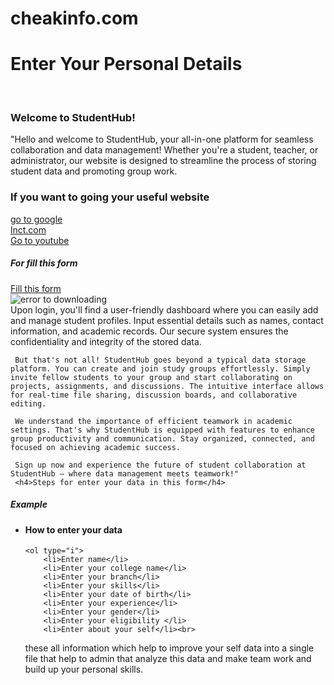 # cheakinfo.com
<!DOCTYPE html>
<html lang="en">
<head>
    <meta charset="UTF-8">
    <meta name="viewport" content="width=device-width, initial-scale=1.0">
    <title>Self Data Form</title>
</head>
<body>
     <h1>Enter Your Personal Details</h1>
     <br><h3>Welcome to StudentHub!</h3>
     "Hello and welcome to StudentHub, your all-in-one platform for seamless collaboration and data management! Whether you're a student, teacher, or administrator, our website is designed to streamline the process of storing student data and promoting group work.
     <h3>If you want to going your useful website</h3>
     <a href="http://google.com" target="blank">go to google</a><br>
     <a href="http://lnct.ac.in" target="blank">lnct.com</a><br>
     <a href="http://youtube.com " target="blank">Go to youtube</a><br>
     <h5>For fill this form</h5>
     <a href="http://avina7061.github.io/formfill.com/" target="blank">Fill this form</a><br>
    <img src="http://source.unsplash.com/TCpfPxKPOvk/300x200" alt="error to downloading">
   
<br>
     Upon login, you'll find a user-friendly dashboard where you can easily add and manage student profiles. Input essential details such as names, contact information, and academic records. Our secure system ensures the confidentiality and integrity of the stored data.
     
     But that's not all! StudentHub goes beyond a typical data storage platform. You can create and join study groups effortlessly. Simply invite fellow students to your group and start collaborating on projects, assignments, and discussions. The intuitive interface allows for real-time file sharing, discussion boards, and collaborative editing.
     
     We understand the importance of efficient teamwork in academic settings. That's why StudentHub is equipped with features to enhance group productivity and communication. Stay organized, connected, and focused on achieving academic success.
     
     Sign up now and experience the future of student collaboration at StudentHub – where data management meets teamwork!"
     <h4>Steps for enter your data in this form</h4>
<h5>Example</h5>
<ul type="disc">
    <h4><li> How to enter your data </li></h4>

    <ol type="i">
        <li>Enter name</li>
        <li>Enter your college name</li>
        <li>Enter your branch</li>
        <li>Enter your skills</li>
        <li>Enter your date of birth</li>
        <li>Enter your experience</li>
        <li>Enter your gender</li>
        <li>Enter your eligibility </li>
        <li>Enter about your self</li><br>
these all information which help to improve your self data into a single file that help to admin that analyze this data and make team work and build up your personal skills.
    </ol>
</ul>
</body>
</html>
